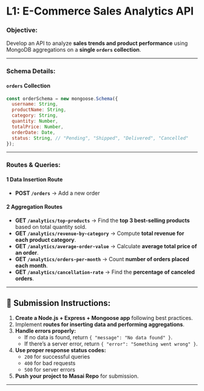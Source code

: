 # **L1: E-Commerce Sales Analytics API**  

### **Objective:**  
Develop an API to analyze **sales trends and product performance** using MongoDB aggregations on a **single `orders` collection**.  

---

### **Schema Details:**  

#### **`orders` Collection**  
```js
const orderSchema = new mongoose.Schema({
  username: String,
  productName: String,
  category: String,
  quantity: Number,
  totalPrice: Number,
  orderDate: Date,
  status: String, // "Pending", "Shipped", "Delivered", "Cancelled"
});
```

---

### **Routes & Queries:**  

#### **1️ Data Insertion Route**  
- **POST `/orders`** → Add a new order  

#### **2️ Aggregation Routes**  

- **GET `/analytics/top-products`** → Find the **top 3 best-selling products** based on total quantity sold.  
- **GET `/analytics/revenue-by-category`** → Compute **total revenue for each product category**.  
- **GET `/analytics/average-order-value`** → Calculate **average total price of an order**.  
- **GET `/analytics/orders-per-month`** → Count **number of orders placed each month**.  
- **GET `/analytics/cancellation-rate`** → Find the **percentage of canceled orders**.  
---
## **📌 Submission Instructions:**  

1. **Create a Node.js + Express + Mongoose app** following best practices.  
2. Implement **routes for inserting data and performing aggregations**.  
3. **Handle errors properly:**  
   - If no data is found, return `{ "message": "No data found" }`.  
   - If there’s a server error, return `{ "error": "Something went wrong" }`.  
4. **Use proper response status codes:**  
   - `200` for successful queries  
   - `400` for bad requests  
   - `500` for server errors  
5. **Push your project to Masai Repo** for submission.  
---

